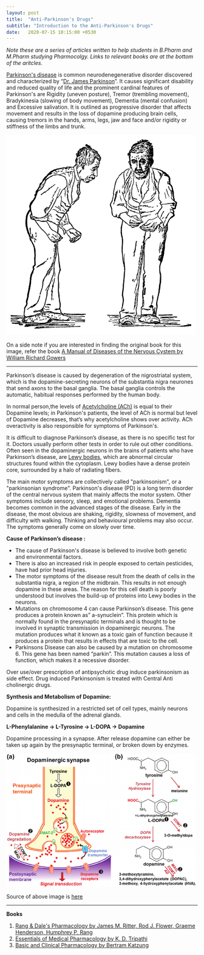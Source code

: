 ```yaml
---
layout: post
title:  "Anti-Parkinson's Drugs"
subtitle: "Introduction to the Anti-Parkinson's Drugs"
date:   2020-07-15 10:15:00 +0530
---
```


_Note these are a series of articles written to help students in B.Pharm and M.Pharm studying Pharmocolgy. Links to relevant books are at the bottom of the aritcles._

[Parkinson's disease](https://en.wikipedia.org/wiki/Parkinson%27s_disease) is common neurodenegenerative disorder discovered and characterized by “[Dr. James Parkinson](https://en.wikipedia.org/wiki/James_Parkinson)”. It causes significant disability and reduced quality of life and the prominent cardinal features of Parkinson's are Rigidity (uneven posture), Tremor (trembling movement), Bradykinesia (slowing of body movement), Dementia (mental confusion) and Excessive salivation. It is outlined as progressive disorder that affects movement and results in the loss of dopamine producing brain cells, causing tremors in the hands, arms, legs, jaw and face and/or rigidity or stiffness of the limbs and trunk.

<img src="/img/posts/IMG-01.png" alt="Image of Illustration of Parkinson's disease by William Richard Gowers" width="500"/>

On a side note if you are interested in finding the original book for this image, refer the book [A Manual of Diseases of the Nervous Cystem by William Richard Gowers](https://archive.org/details/manualofdiseases002gowe/page/639/mode/1up)

---

Parkinson’s disease is caused by degeneration of the nigrostriatal system, which is the dopamine-secreting neurons of the substantia nigra neurones that send axons to the basal ganglia. The basal ganglia controls the automatic, habitual responses performed by the human body.

In normal person,the levels of  [Acetylcholine (ACh)](https://en.wikipedia.org/wiki/Acetylcholine) is equal to their Dopamine levels; in Parkinson's patients, the level of ACh is normal but level of Dopamine decreases, that’s why acetylcholine shows over activity. ACh overactivity is also responsible for symptoms of Parkinson's.

It is difficult to diagnose Parkinson’s disease, as there is no specific test for it. Doctors usually perform other tests in order to rule out other conditions. Often seen in the dopaminergic neurons in the brains of patients who have Parkinson’s disease, are [Lewy bodies](https://en.wikipedia.org/wiki/Lewy_body), which are abnormal circular structures found within the cytoplasm. Lewy bodies have a dense protein core, surrounded by a halo of radiating fibers.

The main motor symptoms are collectively called "parkinsonism", or a "parkinsonian syndrome". Parkinson's disease (PD) is a long term disorder of the central nervous system that mainly affects the motor system. Other symptoms include sensory, sleep, and emotional problems. Dementia becomes common in the advanced stages of the disease. Early in the disease, the most obvious are shaking, rigidity, slowness of movement, and difficulty with walking. Thinking and behavioural problems may also occur. The symptoms generally come on slowly over time. 

**Cause of Parkinson’s disease :**

* The cause of Parkinson's disease is believed to involve both genetic and environmental factors.
* There is also an increased risk in people exposed to certain pesticides, have had prior head injuries. 
* The motor symptoms of the disease result from the death of cells in the substantia nigra, a region of the midbrain. This results in not enough dopamine in these areas. The reason for this cell death is poorly understood but involves the build-up of proteins into Lewy bodies in the neurons.
* Mutations on chromosome 4 can cause Parkinson’s disease. This gene produces a protein known as” a-synuclein”. This protein which is normally found in the presynaptic terminals and is thought to be involved in synaptic transmission in dopaminergic neurons. The mutation produces what it known as a toxic gain of function because it produces a protein that results in effects that are toxic to the cell. 
* Parkinsons Disease can also be caused by a mutation on chromosome 6. This gene has been named “parkin”. This mutation causes a loss of function, which makes it a recessive disorder.

Over use/over prescription of antipsychotic drug induce parkinsonism as side effect. Drug induced Parkinsonism is treated with Central Anti cholinergic drugs.

**Synthesis and Metabolism of Dopamine:**

Dopamine is synthesized in a restricted set of cell types, mainly neurons and cells in the medulla of the adrenal glands. 

**L-Phenylalanine → L-Tyrosine → L-DOPA → Dopamine**

Dopamine processing in a synapse. After release dopamine can either be taken up again by the presynaptic terminal, or broken down by enzymes. 

<img src="/img/posts/IMG-02.png" alt="Image of Dopamine metabolism" width="500"/>

Source of above image is [here](https://www.researchgate.net/figure/Dopaminergic-synapse-and-dopamine-metabolism-a-b-In-the-presynaptic-terminal-of_fig1_259653396)

---




**Books**

1. [Rang & Dale's Pharmacology by James M. Ritter, Rod J. Flower, Graeme Henderson, Humphrey P. Rang](https://www.amazon.in/Dales-Pharmacology-Ritter-FBPharmacolS-FMedSci/dp/0702053627)
2. [Essentials of Medical Pharmacology by K. D. Tripathi](https://www.amazon.in/Essentials-Medical-Pharmacology-K-Tripathi/dp/9352704991)
3. [Basic and Clinical Pharmacology by Bertram Katzung](https://www.amazon.in/Basic-Clinical-Pharmacology-Bertram-Katzung/dp/1259641155)







